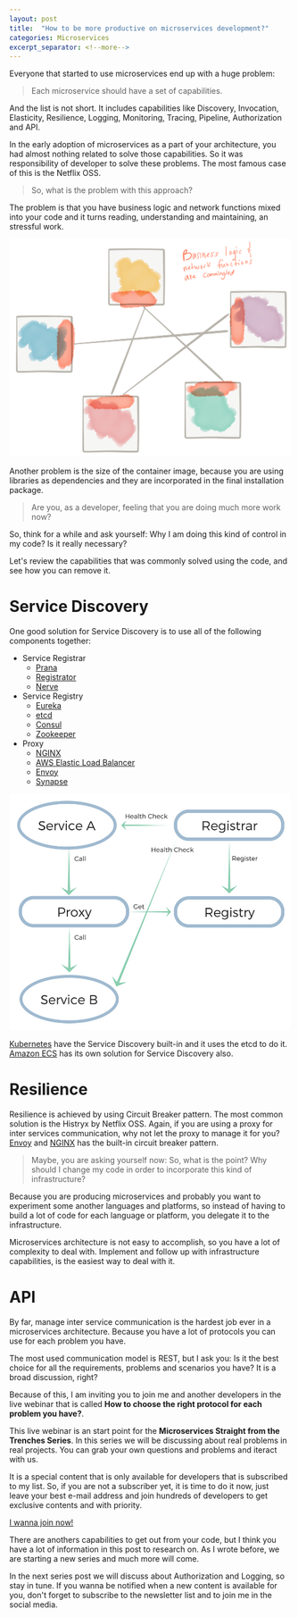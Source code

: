 ```yaml
---
layout: post
title:  "How to be more productive on microservices development?"
categories: Microservices
excerpt_separator: <!--more-->
---
```

Everyone that started to use microservices end up with a huge problem: 

>Each microservice should have a set of capabilities.

And the list is not short.<!--more--> It includes capabilities like Discovery, Invocation, Elasticity, Resilience, Logging, Monitoring, Tracing, Pipeline, Authorization and API.

In the early adoption of microservices as a part of your architecture, you had almost nothing related to solve those capabilities. So it was responsibility of developer to solve these problems. The most famous case of this is the Netflix OSS.

> So, what is the problem with this approach? 

The problem is that you have business logic and network functions mixed into your code and it turns reading, understanding and maintaining, an stressful work.

![The problem of libraries to solve capabilities](/assets/images/posts/network-commingled.png)

Another problem is the size of the container image, because you are using libraries as dependencies and they are incorporated in the final installation package.

> Are you, as a developer, feeling that you are doing much more work now?

So, think for a while and ask yourself: Why I am doing this kind of control in my code? Is it really necessary?

Let's review the capabilities that was commonly solved using the code, and see how you can remove it.

# Service Discovery

One good solution for Service Discovery is to use all of the following components together: 

* Service Registrar 
    * <a target="_blank" href="https://github.com/netflix/Prana">Prana</a>
    * <a target="_blank" href="https://github.com/gliderlabs/registrator">Registrator</a>
    * <a target="_blank" href="https://github.com/airbnb/nerve">Nerve</a>
* Service Registry
    * <a target="_blank" href="https://github.com/Netflix/eureka">Eureka</a>
    * <a target="_blank" href="https://github.com/coreos/etcd">etcd</a>
    * <a target="_blank" href="https://www.consul.io/">Consul</a>
    * <a target="_blank" href="http://zookeeper.apache.org/">Zookeeper</a>
* Proxy
    * <a target="_blank" href="https://www.nginx.com">NGINX</a>
    * <a target="_blank" href="https://aws.amazon.com/elasticloadbalancing/">AWS Elastic Load Balancer</a>
    * <a target="_blank" href="https://www.envoyproxy.io">Envoy</a>
    * <a target="_blank" href="https://github.com/airbnb/synapse">Synapse</a>

![Service Discovery Solution](/assets/images/posts/service-discovery.png)

<a target="_blank" href="https://github.com/kubernetes/kubernetes/blob/master/docs/design/architecture.md">Kubernetes</a> have the Service Discovery built-in and it uses the etcd to do it. <a target="_blank" href="http://aws.amazon.com/documentation/ecs">Amazon ECS</a> has its own solution for Service Discovery also.

# Resilience

Resilience is achieved by using Circuit Breaker pattern. The most common solution is the Histryx by Netflix OSS. Again, if you are using a proxy for inter services communication, why not let the proxy to manage it for you? <a target="_blank" href="https://www.envoyproxy.io/docs/envoy/latest/intro/arch_overview/circuit_breaking">Envoy</a> and <a target="_blank" href="https://www.nginx.com/blog/microservices-reference-architecture-nginx-circuit-breaker-pattern/">NGINX</a> has the built-in circuit breaker pattern.

> Maybe, you are asking yourself now: So, what is the point? Why should I change my code in order to incorporate this kind of infrastructure?

Because you are producing microservices and probably you want to experiment some another languages and platforms, so instead of having to build a lot of code for each language or platform, you delegate it to the infrastructure. 

Microservices architecture is not easy to accomplish, so you have a lot of complexity to deal with. Implement and follow up with infrastructure capabilities, is the easiest way to deal with it.

# API

By far, manage inter service communication is the hardest job ever in a microservices architecture. Because you have a lot of protocols you can use for each problem you have. 

The most used communication model is REST, but I ask you: Is it the best choice for all the requirements, problems and scenarios you have? It is a broad discussion, right?

Because of this, I am inviting you to join me and another developers in the live webinar that is called  **How to choose the right protocol for each problem you have?**. 

This live webinar is an start point for the **Microservices Straight from the Trenches Series**. In this series we will be discussing about real problems in real projects. You can grab your own questions and problems and iteract with us.

It is a special content that is only available for developers that is subscribed to my list. So, if you are not a subscriber yet, it is time to do it now, just leave your best e-mail address and join hundreds of developers to get exclusive contents and with priority.

<p class="text-center">
    <a target="_blank" href="https://webinars.mrbraz.tech" class="btn btn-lg btn-primary">I wanna join now!</a>
</p>

There are anothers capabilities to get out from your code, but I think you have a lot of information in this post to research on. As I wrote before, we are starting a new series and much more will come.

In the next series post we will discuss about Authorization and Logging, so stay in tune. If you wanna be notified when a new content is available for you, don't forget to subscribe to the newsletter list and to join me in the social media.